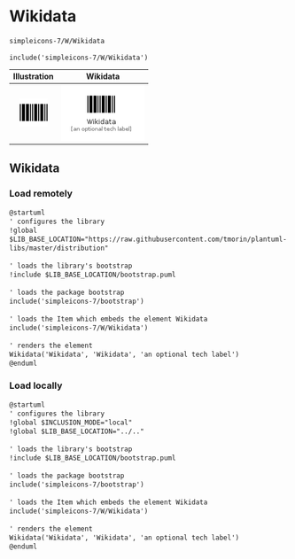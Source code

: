 # Wikidata


```text
simpleicons-7/W/Wikidata
```

```text
include('simpleicons-7/W/Wikidata')
```



| Illustration | Wikidata |
| :---: | :---: |
| ![illustration for Illustration](../../simpleicons-7/W/Wikidata.png) | ![illustration for Wikidata](../../simpleicons-7/W/Wikidata.Local.png) |




## Wikidata

### Load remotely
```plantuml
@startuml
' configures the library
!global $LIB_BASE_LOCATION="https://raw.githubusercontent.com/tmorin/plantuml-libs/master/distribution"

' loads the library's bootstrap
!include $LIB_BASE_LOCATION/bootstrap.puml

' loads the package bootstrap
include('simpleicons-7/bootstrap')

' loads the Item which embeds the element Wikidata
include('simpleicons-7/W/Wikidata')

' renders the element
Wikidata('Wikidata', 'Wikidata', 'an optional tech label')
@enduml
```

### Load locally
```plantuml
@startuml
' configures the library
!global $INCLUSION_MODE="local"
!global $LIB_BASE_LOCATION="../.."

' loads the library's bootstrap
!include $LIB_BASE_LOCATION/bootstrap.puml

' loads the package bootstrap
include('simpleicons-7/bootstrap')

' loads the Item which embeds the element Wikidata
include('simpleicons-7/W/Wikidata')

' renders the element
Wikidata('Wikidata', 'Wikidata', 'an optional tech label')
@enduml
```

